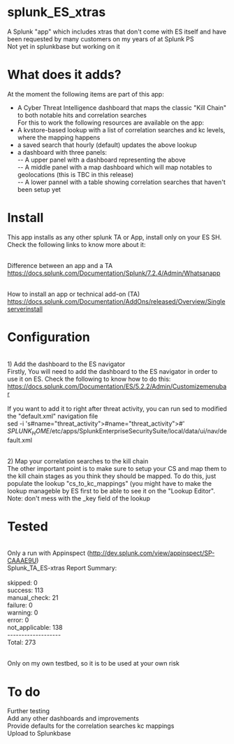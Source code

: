 # splunk_ES_xtras
A Splunk "app" which includes xtras that don't come with ES itself and have been requested by many customers on my years of at Splunk PS<br>
Not yet in splunkbase but working on it

# What does it adds?
At the moment the following items are part of this app:<br>
- A Cyber Threat Intelligence dashboard that maps the classic "Kill Chain" to both notable hits and correlation searches<br>
For this to work the following resources are available on the app:<br>
- A kvstore-based lookup with a list of correlation searches and kc levels, where the mapping happens<br>
- a saved search that hourly (default) updates the above lookup<br>
- a dashboard with three panels:<br>
-- A upper panel with a dashboard representing the above<br>
-- A middle panel with a map dashboard which will map notables to geolocations (this is TBC in this release)<br>
-- A lower pannel with a table showing correlation searches that haven't been setup yet<br>

# Install
This app installs as any other splunk TA or App, install only on your ES SH. Check the following links to know more about it:

<br>Difference between an app and a TA
<br>https://docs.splunk.com/Documentation/Splunk/7.2.4/Admin/Whatsanapp

<br>How to install an app or technical add-on (TA)
<br>https://docs.splunk.com/Documentation/AddOns/released/Overview/Singleserverinstall

# Configuration

<br>1) Add the dashboard to the ES navigator
<br>Firstly, You will need to add the dashboard to the ES navigator in order to use it on ES. Check the following to know how to do this:
<br>https://docs.splunk.com/Documentation/ES/5.2.2/Admin/Customizemenubar
<br>
<br>If you want to add it to right after threat activity, you can run sed to modified the "default.xml" navigation file
<br>sed -i 's#name="threat_activity"></view>#name="threat_activity"></view><view name="cyber_threat_intel_posture"></view>#' $SPLUNK_HOME$/etc/apps/SplunkEnterpriseSecuritySuite/local/data/ui/nav/default.xml

<br>2) Map your correlation searches to the kill chain
<br>The other important point is to make sure to setup your CS and map them to the kill chain stages as you think they should be mapped. To do this, just populate the lookup "cs_to_kc_mappings" (you might have to make the lookup manageble by ES first to be able to see it on the "Lookup Editor". Note: don't mess with the _key field of the lookup

# Tested
<br>Only a run with Appinspect (http://dev.splunk.com/view/appinspect/SP-CAAAE9U)
<br>Splunk_TA_ES-xtras Report Summary:
<br>
<br>       skipped:  0
<br>       success: 113
<br>  manual_check: 21
<br>       failure:  0
<br>       warning:  0
<br>         error:  0
<br>not_applicable: 138
<br>-------------------
<br>         Total: 273

<br>Only on my own testbed, so it is to be used at your own risk

# To do
Further testing<br>
Add any other dashboards and improvements<br>
Provide defaults for the correlation searches kc mappings<br>
Upload to Splunkbase
